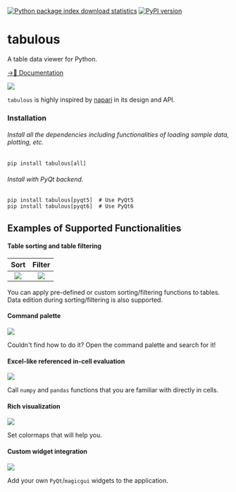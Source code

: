 [![Python package index download statistics](https://img.shields.io/pypi/dm/tabulous.svg)](https://pypistats.org/packages/tabulous)
[![PyPI version](https://badge.fury.io/py/tabulous.svg)](https://badge.fury.io/py/tabulous)

# tabulous

A table data viewer for Python.

[&rarr;📖 Documentation](https://hanjinliu.github.io/tabulous/)

![](https://github.com/hanjinliu/tabulous/blob/main/image/viewer_example.png)

`tabulous` is highly inspired by [napari](https://github.com/napari/napari) in its design and API.

### Installation

###### Install all the dependencies including functionalities of loading sample data, plotting, etc.

```
pip install tabulous[all]
```

###### Install with PyQt backend.

```
pip install tabulous[pyqt5]  # Use PyQt5
pip install tabulous[pyqt6]  # Use PyQt6
```

## Examples of Supported Functionalities

#### Table sorting and table filtering

|**Sort**|**Filter**|
|:-:|:-:|
|![](https://github.com/hanjinliu/tabulous/blob/main/image/sort_example.png)|![](https://github.com/hanjinliu/tabulous/blob/main/image/filter_example.png)|

You can apply pre-defined or custom sorting/filtering functions to tables.
Data edition during sorting/filtering is also supported.

#### Command palette

![](https://github.com/hanjinliu/tabulous/blob/main/image/command_palette_example.png)

Couldn't find how to do it? Open the command palette and search for it!

#### Excel-like referenced in-cell evaluation

![](https://github.com/hanjinliu/tabulous/blob/main/image/eval_example.png)

Call `numpy` and `pandas` functions that you are familiar with directly in cells.

#### Rich visualization

![](https://github.com/hanjinliu/tabulous/blob/main/image/colormap_example.png)

Set colormaps that will help you.

#### Custom widget integration

![](https://github.com/hanjinliu/tabulous/blob/main/image/custom_widget_example.png)

Add your own `PyQt`/`magicgui` widgets to the application.
